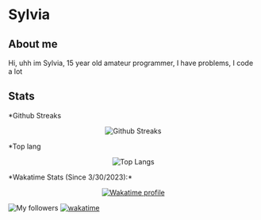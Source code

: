 # Sylvia

## About me
Hi, uhh im Sylvia, 15 year old amateur programmer, I have problems, I code a lot

## Stats
*Github Streaks
<p align="center">
    <img alt="Github Streaks" src="https://github-readme-stats.vercel.app/api?username=Sylvie-Dev">
</p>
*Top lang
<p align="center">
    <img alt="Top Langs" src="https://github-readme-stats.vercel.app/api/top-langs/?username=Sylvie-Dev&theme=dark">
</p>
*Wakatime Stats (Since 3/30/2023):*
<p align="center">
    <a href="https://wakatime.com/@Sylvia">
        <img alt="Wakatime profile" src="https://github-readme-stats.vercel.app/api/wakatime?username=Sylvia&layout=compact&langs_count=5&&theme=dracula&hide_border=true&bg_color=1a1c1f&icon_color=4e90f0&title=e74545&border_radius=10">
    </a>
</p>


![My followers](https://img.shields.io/github/followers/Sylvie-dev?style=social)
[![wakatime](https://wakatime.com/badge/user/188587d0-8db1-4e68-9d62-1c1a2c05f96c.svg)](https://wakatime.com/@188587d0-8db1-4e68-9d62-1c1a2c05f96c)
